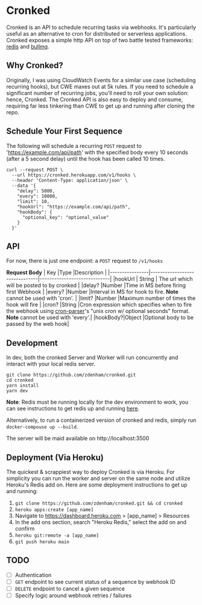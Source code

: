 # Cronked

Cronked is an API to schedule recurring tasks via webhooks. It's particularly useful as an alternative to cron for distributed or serverless applications. Cronked exposes a simple http API on top of two battle tested frameworks: [redis](https://github.com/redis/redis) and [bullmq](https://github.com/taskforcesh/bullmq).

## Why Cronked?

Originally, I was using CloudWatch Events for a similar use case (scheduling recurring hooks), but CWE maxes out at 5k rules. If you need to schedule a significant number of recurring jobs, you'll need to roll your own solution: hence, Cronked. The Cronked API is also easy to deploy and consume, requiring far less tinkering than CWE to get up and running after cloning the repo.

## Schedule Your First Sequence

The following will schedule a recurring `POST` request to 'https://example.com/api/path' with the specified body every 10 seconds (after a 5 second delay) until the hook has been called 10 times.

```
curl --request POST \
  --url https://cronked.herokuapp.com/v1/hooks \
  --header 'Content-Type: application/json' \
  --data '{
    "delay": 5000,
    "every": 10000,
    "limit": 10,
    "hookUrl": "https://example.com/api/path",
    "hookBody": {
      "optional_key": "optional_value"
    }
  }'
```

## API

For now, there is just one endpoint: a `POST` request to `/v1/hooks`

**Request Body**
| Key |Type |Description |
|----------------|-------------------------------|-----------------------------|
|hookUrl | String | The url which will be posted to by cronked |
|delay? |Number |Time in MS before firing first Webhook |
|every? |Number |Interval in MS for hook to fire. **Note** cannot be used with 'cron'. |
|limit? |Number |Maximum number of times the hook will fire |
|cron? |String |Cron expression which specifies when to fire the webhook using [cron-parser](https://github.com/harrisiirak/cron-parser)'s "unix cron w/ optional seconds" format. **Note** cannot be used with 'every'.|
|hookBody?|Object |Optional body to be passed by the web hook|

## Development

In dev, both the cronked Server and Worker will run concurrently and interact with your local redis server.

```
git clone https://github.com/zdenham/cronked.git
cd cronked
yarn install
yarn dev
```

**Note**: Redis must be running locally for the dev environment to work, you can see instructions to get redis up and running [here](https://redis.io/topics/quickstart).

Alternatively, to run a containerized version of cronked and redis, simply run `docker-compouse up --build`.

The server will be maid available on http://localhost:3500

## Deployment (Via Heroku)

The quickest & scrappiest way to deploy Cronked is via Heroku. For simplicity you can run the worker and server on the same node and utilize Heroku's Redis add on. Here are some deployment instructions to get up and running:

1. `git clone https://github.com/zdenham/cronked.git && cd cronked`
2. `heroku apps:create [app_name]`
3. Navigate to https://dashboard.heroku.com > [app_name] > Resources
4. In the add ons section, search "Heroku Redis," select the add on and confirm
5. `heroku git:remote -a [app_name]`
6. `git push heroku main`

## TODO

- [ ] Authentication
- [ ] `GET` endpoint to see current status of a sequence by webhook ID
- [ ] `DELETE` endpoint to cancel a given sequence
- [ ] Specify logic around webhook retries / failures
